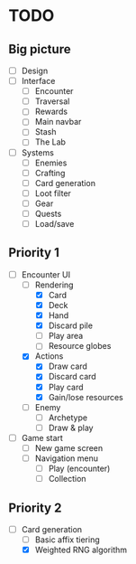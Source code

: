 # TODO

## Big picture

- [ ] Design
- [ ] Interface
  - [ ] Encounter
  - [ ] Traversal
  - [ ] Rewards
  - [ ] Main navbar
  - [ ] Stash
  - [ ] The Lab
- [ ] Systems
  - [ ] Enemies
  - [ ] Crafting
  - [ ] Card generation
  - [ ] Loot filter
  - [ ] Gear
  - [ ] Quests
  - [ ] Load/save

## Priority 1

- [ ] Encounter UI
  - [ ] Rendering
    - [x] Card
    - [x] Deck
    - [x] Hand
    - [x] Discard pile
    - [ ] Play area
    - [ ] Resource globes
  - [x] Actions
    - [x] Draw card
    - [x] Discard card
    - [x] Play card
    - [x] Gain/lose resources
  - [ ] Enemy
    - [ ] Archetype
    - [ ] Draw & play
- [ ] Game start
  - [ ] New game screen
  - [ ] Navigation menu
    - [ ] Play (encounter)
    - [ ] Collection

## Priority 2

- [ ] Card generation
  - [ ] Basic affix tiering
  - [x] Weighted RNG algorithm